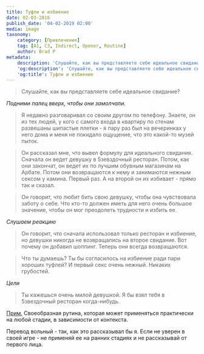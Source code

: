 ```yaml
---
title: Туфли и избиение
date: 02-03-2016
publish_date: '04-02-2019 02:00'
media: image
taxonomy:
    category: [Привлечение]
    tag: [A1, C3, Indirect, Opener, Routine]
    author: Brad P
metadata:
    description: 'Слушайте, как вы представляете себе идеальное свидание?'
    'og:description': 'Слушайте, как вы представляете себе идеальное свидание?'
    'og:title': Туфли и избиение
---
```


> Слушайте, как вы представляете себе идеальное свидание?

_Подними палец вверх, чтобы они замолчали._

> Я недавно разговаривал со своим другом по телефону. Знаете, он из тех людей, у кого с самого входа в квартиру по стенам развешаны шипастые плетки - я пару раз был на вечеринках у него дома и меня не покидало ощущение, что это какой-то музей пыток.

> Он рассказал мне, что вывел формулу для идеального свидания. Сначала он ведет девушку в 5зевздочный ресторан. Потом, как они закончат, он ведет их по лучшим обувным магазинам на Арбате. Потом они возвращаются к нему и занимаются нежным сексом у камина. Первый раз. А на второй он их избивает - прямо так и сказал.

> Он говорит, что любит бить свою девушку, чтобы она чувствовала заботу о себе. Что кто-то должен иметь для него очень большое значение, чтобы он мог преодолеть трудности и избить ее.

_Слушаем реакцию_

> Он говорит, что сначала использовал только ресторан и избиение, но девушки никогда не возвращались на второе свидание. Вот почему он добавил шоппинг. Теперь они всегда возвращаются.

> Что ты думаешь? Ты бы согласилось на избиение ради пари хороших туфлей? И первый секс очень нежный. Никаких грубостей.

_Цели_

> Ты кажешься очень милой девушкой. Я бы взял тебя в 5звездочный ресторан когда-нибудь.

[Прим.](/players/dmitry-yakushev "Dmitry Yakushev") Своеобразная рутина, которая может применяться практически на любой стадии, в зависимости от контекста. 

Перевод вольный - так, как это рассказывал бы я. Если не уверен в своей игре - не применяй ее на ранних стадиях и не рассказывай от первого лица.